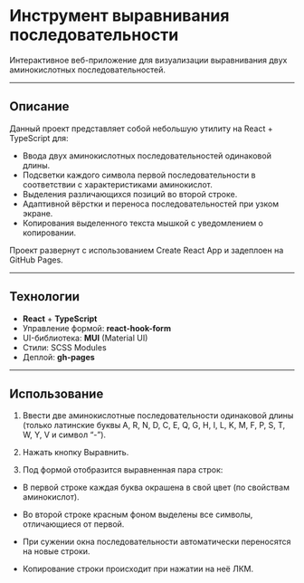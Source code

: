 # Инструмент выравнивания последовательности

Интерактивное веб-приложение для визуализации выравнивания двух аминокислотных последовательностей.

---

## Описание

Данный проект представляет собой небольшую утилиту на React + TypeScript для:

- Ввода двух аминокислотных последовательностей одинаковой длины.
- Подсветки каждого символа первой последовательности в соответствии с характеристиками аминокислот.
- Выделения различающихся позиций во второй строке.
- Адаптивной вёрстки и переноса последовательностей при узком экране.
- Копирования выделенного текста мышкой с уведомлением о копировании.

Проект развернут с использованием Create React App и задеплоен на GitHub Pages.

---

## Технологии

- **React** + **TypeScript**
- Управление формой: **react-hook-form**
- UI-библиотека: **MUI** (Material UI)
- Стили: SCSS Modules
- Деплой: **gh-pages**

---

## Использование

1. Ввести две аминокислотные последовательности одинаковой длины (только латинские буквы A, R, N, D, C, E, Q, G, H, I,
   L, K, M, F, P, S, T, W, Y, V и символ “-”).

2. Нажать кнопку Выравнить.

3. Под формой отобразится выравненная пара строк:

- В первой строке каждая буква окрашена в свой цвет (по свойствам аминокислот).

- Во второй строке красным фоном выделены все символы, отличающиеся от первой.

- При сужении окна последовательности автоматически переносятся на новые строки.

- Копирование строки происходит при нажатии на неё ЛКМ.